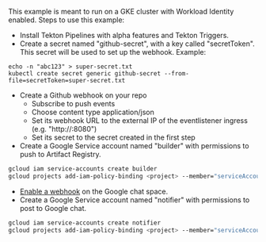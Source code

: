 This example is meant to run on a GKE cluster with Workload Identity enabled.
Steps to use this example:
- Install Tekton Pipelines with alpha features and Tekton Triggers.
- Create a secret named "github-secret", with a key called "secretToken".
This secret will be used to set up the webhook.
Example:
```
echo -n "abc123" > super-secret.txt
kubectl create secret generic github-secret --from-file=secretToken=super-secret.txt
```
- Create a Github webhook on your repo
  - Subscribe to push events
  - Choose content type application/json
  - Set its webhook URL to the external IP of the eventlistener ingress (e.g. "http://<ip-addr>:8080")
  - Set its secret to the secret created in the first step
- Create a Google Service account named "builder" with permissions to push to Artifact Registry.
```sh
gcloud iam service-accounts create builder
gcloud projects add-iam-policy-binding <project> --member="serviceAccount:builder@<project>.iam.gserviceaccount.com" --role roles/artifactregistry.writer
```
- [Enable a webhook](https://developers.google.com/chat/how-tos/webhooks) on the Google chat space.
- Create a Google Service account named "notifier" with permissions to post to Google chat.
```sh
gcloud iam service-accounts create notifier
gcloud projects add-iam-policy-binding <project> --member="serviceAccount:<project>.svc.id.goog[default/notifier]" --role roles/chat.owner
```
